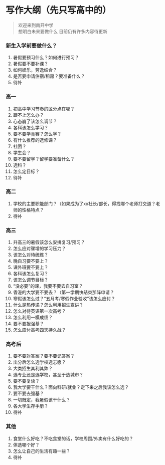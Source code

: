 # 写作大纲（先只写高中的）

>欢迎来到南开中学  
>想明白未来要做什么
>目前仍有许多内容待更新

### 新生入学前要做什么？

1. 暑假要预习什么？如何进行预习？
2. 暑假要不要补课？
3. 如何娱乐，劳逸结合？
4. 是否要申请住宿/租房？要准备什么？
5. 待补

### 高一

1. 初高中学习节奏的区分点在哪？
2. 跟不上怎么办？
3. 心态崩了该怎么调节？
4. 各科该怎么学习？
5. 要不要学竞赛？怎么学？
6. 有什么推荐的选修课？
7. 社团？
8. 学生会？
9. 要不要留学？留学要准备什么？
10. 选科？
11. 怎么定目标？
12. 待补

### 高二

1. 学校的主要职能部门？（如果成为了xx社长/部长，得找哪个老师打交道？老师的性格特点？
2. 待补

### 高三

1. 升高三的暑假该怎么安排复习/预习？
2. 怎么应对骤增的学习压力？
3. 该怎么对待统练？
4. 晚自习要不要上？
5. 课外班要不要上？
6. 各科该怎么复习？
7. 该怎么调节目标？
8. “没必要”的课，我要不要去自习室？
9. 香港的大学要不要去？（第一学期快结束那阵申请？
10. 寒假该怎么过？“五月考/寒假作业验收”该怎么应付？
11. 什么是热传递？怎么利用招生宣讲？
12. 怎么对待英语第一次高考？
13. 怎么利用一模成绩？
14. 要不要报强基？
15. 怎么应付高考四天持久战？

### 高考后

1. 要不要对答案？要不要记答案？
2. 出分后怎么选学校选志愿？
3. 大类招生其利其弊？
4. 选专业还是选学校，甚至于选城市？
5. 要不要复读？
6. 我大学要干什么？面向科研/就业？定下来之后我该怎么选？
7. 要不要去强基？
8. 一切既定，我暑假该干什么？
9. 各大学生存手册？
10. 待补

### 其他

1. 食堂什么好吃？不吃食堂的话，学校周围/外卖有什么好吃的？
2. 体选哪个好？
3. 怎么让自己的生活有趣一些？
4. 待补
